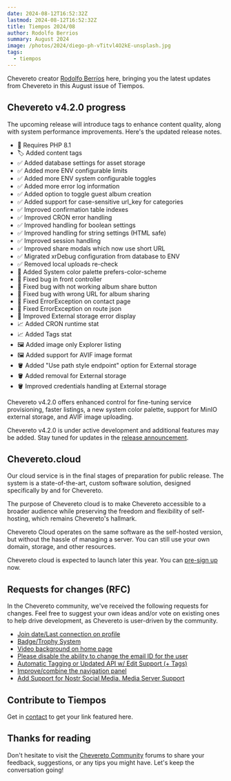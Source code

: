 ```yaml
---
date: 2024-08-12T16:52:32Z
lastmod: 2024-08-12T16:52:32Z
title: Tiempos 2024/08
author: Rodolfo Berrios
summary: August 2024
image: /photos/2024/diego-ph-vTitvl4O2kE-unsplash.jpg
tags:
  - tiempos
---
```


Chevereto creator [Rodolfo Berríos](https://rodolfoberrios.com) here, bringing you the latest updates from Chevereto in this August issue of Tiempos.

## Chevereto v4.2.0 progress

The upcoming release will introduce tags to enhance content quality, along with system performance improvements. Here's the updated release notes.

- 🐘 Requires PHP 8.1
- 🏷️ Added content tags
- ✅ Added database settings for asset storage
- ✅ Added more ENV configurable limits
- ✅ Added more ENV system configurable toggles
- ✅ Added more error log information
- ✅ Added option to toggle guest album creation
- ✅ Added support for case-sensitive url_key for categories
- ✅ Improved confirmation table indexes
- ✅ Improved CRON error handling
- ✅ Improved handling for boolean settings
- ✅ Improved handling for string settings (HTML safe)
- ✅ Improved session handling
- ✅ Improved share modals which now use short URL
- ✅ Migrated xrDebug configuration from database to ENV
- ✅ Removed local uploads re-check
- 🌚 Added System color palette prefers-color-scheme
- 🐞 Fixed bug in front controller
- 🐞 Fixed bug with not working album share button
- 🐞 Fixed bug with wrong URL for album sharing
- 🐞 Fixed ErrorException on contact page
- 🐞 Fixed ErrorException on route json
- 💅 Improved External storage error display
- 📈 Added CRON runtime stat
- 📈 Added Tags stat
- 🖼️ Added image only Explorer listing
- 🖼️ Added support for AVIF image format
- 🪣 Added "Use path style endpoint" option for External storage
- 🪣 Added removal for External storage
- 🪣 Improved credentials handling at External storage

Chevereto v4.2.0 offers enhanced control for fine-tuning service provisioning, faster listings, a new system color palette, support for MinIO external storage, and AVIF image uploading.

Chevereto v4.2.0 is under active development and additional features may be added. Stay tuned for updates in the [release announcement](https://chevereto.com/community/threads/chevereto-v4-2-0-announcement.15529/).

## Chevereto.cloud

Our cloud service is in the final stages of preparation for public release. The system is a state-of-the-art, custom software solution, designed specifically by and for Chevereto.

The purpose of Chevereto cloud is to make Chevereto accessible to a broader audience while preserving the freedom and flexibility of self-hosting, which remains Chevereto's hallmark.

Chevereto Cloud operates on the same software as the self-hosted version, but without the hassle of managing a server. You can still use your own domain, storage, and other resources.

Chevereto cloud is expected to launch later this year. You can [pre-sign up](https://forms.gle/PTKDXEXL3Rca3LjV7) now.

## Requests for changes (RFC)

In the Chevereto community, we've received the following requests for changes. Feel free to suggest your own ideas and/or vote on existing ones to help drive development, as Chevereto is user-driven by the community.

- [Join date/Last connection on profile](https://chevereto.com/community/threads/join-date-last-connection-on-profile.15530/)
- [Badge/Trophy System](https://chevereto.com/community/threads/badge-trophy-system.15531/)
- [Video background on home page](https://chevereto.com/community/threads/video-background-on-home-page.15539/)
- [Please disable the ability to change the email ID for the user](https://chevereto.com/community/threads/please-disable-the-ability-to-change-the-email-id-for-the-user.15541/)
- [Automatic Tagging or Updated API w/ Edit Support (+ Tags)](https://chevereto.com/community/threads/automatic-tagging-or-updated-api-w-edit-support-tags.15543/)
- [Improve/combine the navigation panel](https://chevereto.com/community/threads/improve-combine-the-navigation-panel.15544/)
- [Add Support for Nostr Social Media. Media Server Support](https://chevereto.com/community/threads/add-support-for-nostr-social-media-media-server-support.15546/)

## Contribute to Tiempos

Get in [contact](https://chevereto.com/contact) to get your link featured here.

## Thanks for reading

Don't hesitate to visit the [Chevereto Community](https://chevereto.com/community) forums to share your feedback, suggestions, or any tips you might have. Let's keep the conversation going!
